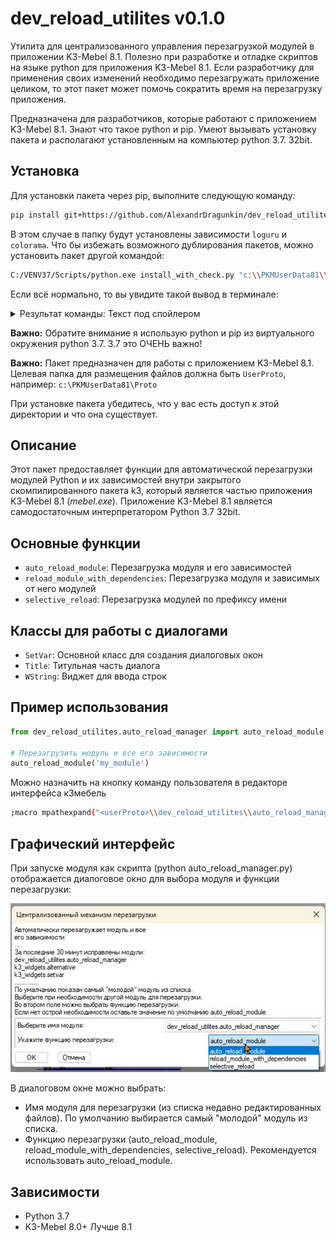 # dev_reload_utilites v0.1.0

Утилита для централизованного управления перезагрузкой модулей в приложении K3-Mebel 8.1. 
Полезно при разработке и отладке скриптов на языке python для приложения K3-Mebel 8.1. Если разработчику для применения своих изменений необходимо перезагружать приложение целиком, то этот пакет может помочь сократить время на перезагрузку приложения.

Предназначена для разработчиков, которые работают с приложением K3-Mebel 8.1. Знают что такое python и pip. Умеют вызывать установку пакета и располагают установленным на компьютер python 3.7. 32bit.

## Установка

Для установки пакета через pip, выполните следующую команду:

```bash
pip install git+https://github.com/AlexandrDragunkin/dev_reload_utilites --target c:\PKMUserData81\Proto
```
В этом случае в папку будут установлены зависимости `loguru` и `colorama`. Что бы избежать возможного дублирования пакетов, можно установить пакет другой командой:



```bash
C:/VENV37/Scripts/python.exe install_with_check.py "c:\\PKMUserData81\\Proto"
```
Если всё нормально, то вы увидите такой вывод в терминале:

<details>

  <summary>Результат команды: Текст под спойлером</summary>


![Результат установки пакета](Pictures/Pic2.jpg)

</details>

**Важно:** Обратите внимание я использую python и pip из виртуального окружения python 3.7.
3.7 это ОЧЕНЬ важно!

**Важно:** Пакет предназначен для работы с приложением K3-Mebel 8.1. 
Целевая папка для размещения файлов должна быть `UserProto`, например: `c:\PKMUserData81\Proto`

При установке пакета убедитесь, что у вас есть доступ к этой директории и что она существует.

## Описание

Этот пакет предоставляет функции для автоматической перезагрузки модулей Python и их зависимостей внутри закрытого скомпилированного пакета k3, который является частью приложения K3-Mebel 8.1 (*mebel.exe*). Приложение K3-Mebel 8.1 является самодостаточным интерпретатором Python 3.7 32bit.

## Основные функции

- `auto_reload_module`: Перезагрузка модуля и его зависимостей
- `reload_module_with_dependencies`: Перезагрузка модуля и зависимых от него модулей
- `selective_reload`: Перезагрузка модулей по префиксу имени

## Классы для работы с диалогами

- `SetVar`: Основной класс для создания диалоговых окон
- `Title`: Титульная часть диалога
- `WString`: Виджет для ввода строк

## Пример использования

```python
from dev_reload_utilites.auto_reload_manager import auto_reload_module

# Перезагрузить модуль и все его зависимости
auto_reload_module('my_module')
```

Можно назначить на кнопку команду пользователя в редакторе интерфейса к3мебель

```bash
;macro mpathexpand("<userProto>\\dev_reload_utilites\\auto_reload_manager.py");
```

## Графический интерфейс

При запуске модуля как скрипта (python auto_reload_manager.py) отображается диалоговое окно для выбора модуля и функции перезагрузки:

![Диалоговое окно](Pictures/Pic1.jpg)

В диалоговом окне можно выбрать:
- Имя модуля для перезагрузки (из списка недавно редактированных файлов). По умолчанию выбирается самый "молодой" модуль из списка.
- Функцию перезагрузки (auto_reload_module, reload_module_with_dependencies, selective_reload). Рекомендуется использовать auto_reload_module.

## Зависимости

- Python 3.7
- K3-Mebel 8.0+ Лучше 8.1